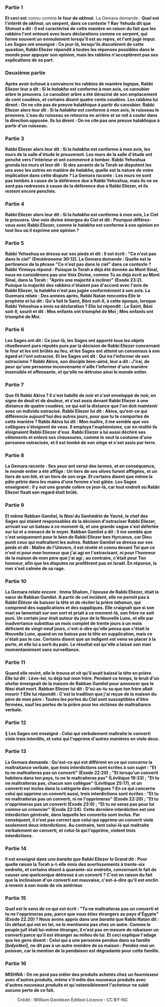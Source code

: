 
### Partie 1
<b>Et ceci est</b> connu comme <b>le four de <i>akhnai</i>.</b> La Gemara demande : <b>Quel est l'intérêt de <b><i>akhnai</i>,</b> un serpent, dans ce contexte ? <b>Rav Yehuda dit</b> que <b>Shmuel a dit :</b> Il est caractérisé de cette manière en raison du fait <b>que</b> les rabbins l'ont <b>entouré</b> <b>avec leurs <b>déclarations comme ce serpent,</b> qui forme souvent un enroulement lorsqu'il est au repos, <b>et l'ont jugé impur.</b> Les Sages <b>ont enseigné : Ce jour-là,</b> lorsqu'ils discutèrent de cette question, <b>Rabbi Eliezer répondit à toutes</b> les <b>réponses possibles dans le monde</b> pour appuyer son opinion, <b>mais</b> les rabbins <b>n'acceptèrent pas</b> ses explications <b>de sa part.</b>

### Deuxième partie
Après avoir échoué à convaincre les rabbins de manière logique, Rabbi Eliezer <b>leur a dit : Si</b> le <b><i>halakha</i></b> est <b>conforme à mon</b> avis, <b>ce caroubier</b> arbre <b>le prouvera</b>. Le <b>caroubier</b> arbre <b>a été déraciné de son emplacement de cent coudées, et certains disent quatre cents coudées.</b> Les rabbins lui <b>dirent : On ne cite pas</b> <b>de preuve halakhique à partir du caroubier</b>. Rabbi Eliezer <b>alors leur dit : Si</b> la <b><i>halakha</i></b> est <b>conforme à mon</b> avis, <b>le ruisseau le prouvera</b>. L'eau du <b>ruisseau se retourna en arrière</b> et se mit à couler dans la direction opposée. <b>Ils lui dirent : On ne cite pas</b> une <b>preuve halakhique à partir d'un ruisseau.</b>

### Partie 3
Rabbi Eliezer <b>alors leur dit : Si</b> la <b><i>halakha</i></b> est <b>conforme à mon</b> avis, <b>les murs de la salle d'étude le prouveront</b>. <b>Les murs de la salle d'étude ont penché</b> vers l'intérieur et ont commencé <b>à tomber. Rabbi Yehoshua gronda</b> les murs et leur <b>dit : Si des savants de la Torah se disputent</b> les uns avec les autres en matière de <b><i>halakha</i>, quelle est la <b>nature</b> de <b>votre</b> implication dans cette dispute ? La Gemara raconte : Les murs <b>ne sont pas tombés à cause</b> de la <b>déférence</b> due à <b>Rabbi Yehoshua, mais ils ne se sont pas redressés à cause</b> de la <b>déférence</b> due à <b>Rabbi Eliezer, et ils restent encore penchés.</b>

### Partie 4
Rabbi Eliezer <b>alors leur dit : Si</b> la <b><i>halakha</i></b> est <b>conforme à mon</b> avis, <b>Le Ciel le prouvera</b>. <b>Une voix divine émergea</b> du Ciel <b>et dit : Pourquoi différez-vous</b> avec Rabbi Eliezer, comme</b> le <b><i>halakha</i></b> est <b>conforme</b> à son opinion <b>en tout lieu</b> où il exprime une opinion ?

### Partie 5
<b>Rabbi Yehoshua se dressa sur ses pieds et dit :</b> Il est écrit : <b>"Ce n'est pas dans le ciel"</b> (Deutéronome 30:12). La Gemara demande : <b>Quelle est la pertinence</b> de la phrase <b>"Ce n'est pas dans le ciel"</b> dans ce contexte ? <b>Rabbi Yirmeya répond :</b> Puisque <b>la Torah a déjà été donnée au Mont Sinaï, nous ne considérons pas une Voix Divine, comme Tu as déjà écrit au Mont Sinaï, dans la Torah : "Après une majorité à incliner"</b> (Exode 23:2). Puisque la majorité des rabbins n'étaient pas d'accord avec l'avis de Rabbi Eliezer, la <i>halakha</i> n'est pas jugée conformément à son avis. La Guemara relate : Des années après, <b>Rabbi Natan rencontra Elie</b> le prophète et lui <b>dit : Qu'a fait le Saint, Béni soit-Il, à cette époque,</b> lorsque Rabbi Yehoshua a émis sa déclaration ? Elie <b>lui répondit :</b> Le Saint, Béni soit-Il, <b>sourit et dit : Mes enfants ont triomphé de Moi ; Mes enfants ont triomphé de Moi.</b>

### Partie 6
Les Sages <b>ont dit :</b> Ce jour-là,</b> les Sages <b>ont apporté tous les objets rituellement purs</b> <b>réputés purs par</b> la décision de <b>Rabbi Eliezer</b> concernant le four <b>et les ont brûlés au feu, et</b> les Sages <b>ont atteint un consensus à son égard et l'ont ostracisé. Et</b> les Sages <b>ont dit : Qui ira l'informer</b> de son ostracisme ? <b>Rabbi Akiva,</b> son disciple bien-aimé, <b>leur a dit : J'irai, de peur qu'une personne inconvenante n'aille</b> l'informer d'une manière insensible et offensante, <b>et qu'elle ne détruise ainsi le monde entier.</b>

### Partie 7
<b>Que fit Rabbi Akiva ? Il s'est habillé de noir et s'est enveloppé de noir,</b> en signe de deuil et de douleur, <b>et s'est assis devant</b> Rabbi Eliezer <b>à une distance de quatre coudées,</b> ce qui est la distance que l'on doit maintenir avec un individu ostracisé. <b>Rabbi Eliezer lui dit : Akiva, qu'est-ce</b> qui différencie <b>aujourd'hui des autres jours,</b> pour que tu te comportes de cette manière ? Rabbi Akiva lui <b>dit : Mon maître, il me semble que</b> vos <b>collègues s'éloignent</b> <b>de vous.</b> Il employa l'euphémisme, car en réalité ils éloignaient Rabbi Eliezer d'eux. Rabbi Eliezer <b>a lui aussi déchiré ses vêtements et enlevé ses chaussures,</b> comme le veut la coutume d'une personne ostracisée, <b>et il est tombé</b> de son siège <b>et s'est assis par terre.</b>

### Partie 8
La Gemara raconte : <b>Ses yeux ont versé des larmes,</b> et en conséquence, <b>le</b> monde entier a été affligé : Un tiers</b> de ses <b>olives</b> furent affligées, <b>et un tiers</b> de son <b>blé, et un tiers</b> de son <b>orge. Et certains disent</b> que <b>même la pâte</b> pétrie <b>dans les mains d'une femme s'est gâtée.</b> Les Sages <b>enseignent : Il y eut une grande colère ce jour-là, car tout endroit où Rabbi Eliezer fixait son regard était brûlé.</b>

### Partie 9
<b>Et même Rabban Gamliel,</b> le <i>Nasi</i> du Sanhédrin de Yavné, le chef des Sages qui étaient responsables de la décision d'ostraciser Rabbi Eliezer, <b>arrivait sur un bateau</b> à ce moment-là, et <b>une grande vague s'est déferlée sur lui</b> et a menacé <b>de le noyer.</b> Rabban Gamliel <b>a dit : Il me semble que c'est uniquement pour le bien de Rabbi Eliezer ben Hyrcanus,</b> car Dieu punit ceux qui maltraitent les autres. Rabban Gamliel <b>se dressa sur ses pieds et dit : Maître de l'Univers, il est révélé et connu devant Toi que ce n'est ni pour mon honneur</b> que <b>j'ai agi</b> en l'ostracisant, <b>ni pour l'honneur de la maison de mon père</b> que <b>j'ai agi ; au contraire,</b> c'était <b>pour Ton honneur, afin que les disputes ne prolifèrent pas en Israël.</b> En réponse, <b>la mer s'est calmée de sa rage.</b>

### Partie 10
La Gemara relate encore : <b>Imma Shalom, l'épouse de Rabbi Eliezer, était la sœur de Rabban Gamliel. A partir de cet incident, elle ne permit pas à Rabbi Eliézer de baisser la tête</b> et de réciter la prière <i>taḥanun</i>, qui comprend des supplications et des suppliques. Elle craignait que si son mari se lamentait sur son sort et priait à ce moment-là, son frère ne soit puni. <b>Un certain jour était</b> autour du jour de la <b>Nouvelle Lune, et elle</b> par inadvertance <b>substitua un mois complet</b> de trente jours <b>à un mois déficient</b> de vingt-neuf jours, c'est-à-dire qu'elle pensa que c'était la Nouvelle Lune, quand on ne baisse pas la tête en supplication, mais ce n'était pas le cas. <b>Certains disent</b> que <b>un indigent est venu se placer à la porte,</b> et <b>elle lui a sorti du pain.</b> Le résultat est qu'elle a laissé son mari momentanément sans surveillance.

### Partie 11
Quand elle revint, <b>elle le trouva</b> et vit <b>qu'il avait baissé la tête</b> en prière. <b>Elle lui dit : Lève-toi, tu</b> déjà <b>tué mon frère. Pendant ce temps,</b> le bruit d'un <b>shofar</i> émergeait de la maison de Rabban Gamliel</b> pour annoncer <b>que</b> le <i>Nasi</i> <b>était mort.</b> Rabban Eliezer <b>lui dit : D'où as-tu su</b> que ton frère allait mourir ? <b>Elle lui répondit : C'est</b> la tradition que <b>j'ai reçue de la maison du père de</b> mon <b>père : Toutes les portes</b> du Ciel sont susceptibles d'être <b>fermées, sauf les portes</b> de la prière pour les victimes <b>de</b> <b>maltraitance verbale.</b>

### Partie 12
§ <b>Les Sages ont enseigné : Celui qui</b> verbalement <b>maltraite le converti viole trois interdits, et celui qui l'opprime</b> d'autres manières <b>en viole deux.</b>

### Partie 13
La Gemara demande : <b>Qu'est-ce qui est différent</b> en ce qui concerne la <b>maltraitance verbale, que trois interdictions sont écrites</b> à son sujet : <b>"Et tu ne maltraiteras pas un converti"</b> (Exode 22:20) ; <b>"Et lorsqu'un converti habitera dans ton pays, tu ne le maltraiteras pas"</b> (Lévitique 19:33) ; <b>"Et tu ne maltraiteras pas, chacun son collègue"</b> (Lévitique 25:17), <b>et un converti est</b> inclus dans la catégorie des <b>collègues ? </b> En ce qui concerne <b>celui qui opprime</b> un converti <b>aussi, trois</b> interdictions <b>sont écrites :</b> "Et tu ne maltraiteras pas un converti, <b>ni ne l'opprimeras"</b> (Exode 22:20) ; <b>"Et tu n'opprimeras pas un converti</b> (Exode 23:9) ; <b>"Et tu ne seras pas pour lui comme un créancier"</b> (Exode 22:24). Cette dernière interdiction est une interdiction générale, <b>dans laquelle les convertis sont inclus.</b> Par conséquent, il n'est pas correct que celui qui opprime un converti viole seulement deux interdictions. <b>Au contraire, tant celui-là</b> qui maltraite verbalement un converti, <b>et celui-là</b> qui l'opprime, <b>violent trois interdictions.</b>

### Partie 14
<b>Il est enseigné</b> dans une <i>baraita</i> que <b>Rabbi Eliezer le Grand dit : Pour quelle raison la Torah a-t-elle émis des avertissements à trente-six endroits, et certains disent à quarante-six endroits, concernant le fait de</b> causer une quelconque détresse à <b>un converti ?</b> C'est <b>en raison</b> du fait <b>que</b> la <b>inclinaison d'un converti est mauvaise,</b> c'est-à-dire qu'il est enclin à revenir à son mode de vie antérieur.

### Partie 15
<b>Quel est le sens de ce <b>qui est écrit : "Tu ne maltraiteras pas un converti et tu ne l'opprimeras pas, parce que vous étiez étrangers au pays d'Égypte"</b> (Exode 22.20) ? <b>Nous avons appris</b> dans une <i>baraita</i> que <b>Rabbi Natan dit : Un défaut qui est en toi, ne le mentionne pas</b> chez un autre.</b> Comme le peuple juif était lui-même étranger, il n'est pas en mesure de rabaisser un converti parce qu'il est étranger au milieu de lui. <b>Et ceci</b> explique l'adage <b>que les gens disent : Celui qui a</b> une personne <b>pendue dans sa famille [<i>bidyotkei</i>], ne dit pas à un autre</b> membre de sa maison : <b>Pendez-moi un poisson,</b> car la mention de la pendaison est dégradante pour cette famille.

### Partie 16
<strong>MISHNA :</strong> <b>On ne peut pas mêler des produits</b> achetés chez un fournisseur <b>avec</b> d'autres <b>produits, même</b> s'il mêle des <b>nouveaux</b> produits <b>avec</b> d'autres <b>nouveaux</b> produits et qu'ostensiblement l'acheteur ne subit aucune perte de ce fait.

>Crédit : William Davidson Edition
>Licence : CC BY-NC